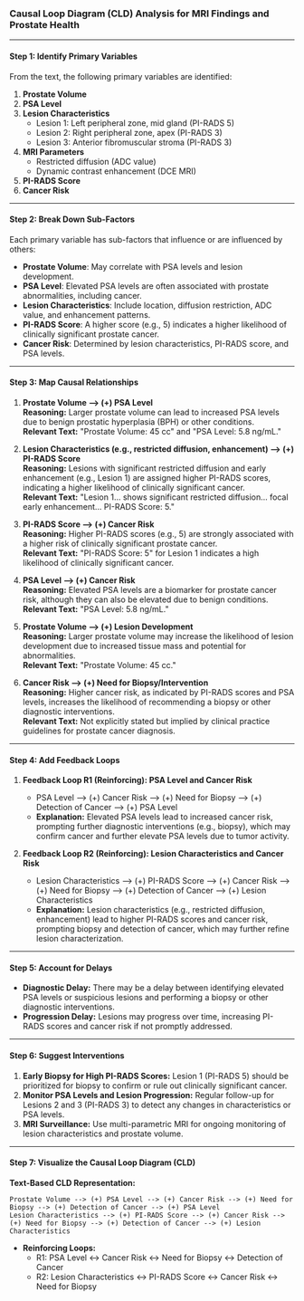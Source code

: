 ### Causal Loop Diagram (CLD) Analysis for MRI Findings and Prostate Health

---

#### **Step 1: Identify Primary Variables**
From the text, the following primary variables are identified:
1. **Prostate Volume**  
2. **PSA Level**  
3. **Lesion Characteristics**  
   - Lesion 1: Left peripheral zone, mid gland (PI-RADS 5)  
   - Lesion 2: Right peripheral zone, apex (PI-RADS 3)  
   - Lesion 3: Anterior fibromuscular stroma (PI-RADS 3)  
4. **MRI Parameters**  
   - Restricted diffusion (ADC value)  
   - Dynamic contrast enhancement (DCE MRI)  
5. **PI-RADS Score**  
6. **Cancer Risk**  

---

#### **Step 2: Break Down Sub-Factors**
Each primary variable has sub-factors that influence or are influenced by others:
- **Prostate Volume**: May correlate with PSA levels and lesion development.  
- **PSA Level**: Elevated PSA levels are often associated with prostate abnormalities, including cancer.  
- **Lesion Characteristics**: Include location, diffusion restriction, ADC value, and enhancement patterns.  
- **PI-RADS Score**: A higher score (e.g., 5) indicates a higher likelihood of clinically significant prostate cancer.  
- **Cancer Risk**: Determined by lesion characteristics, PI-RADS score, and PSA levels.  

---

#### **Step 3: Map Causal Relationships**

1. **Prostate Volume --> (+) PSA Level**  
   **Reasoning:** Larger prostate volume can lead to increased PSA levels due to benign prostatic hyperplasia (BPH) or other conditions.  
   **Relevant Text:** "Prostate Volume: 45 cc" and "PSA Level: 5.8 ng/mL."

2. **Lesion Characteristics (e.g., restricted diffusion, enhancement) --> (+) PI-RADS Score**  
   **Reasoning:** Lesions with significant restricted diffusion and early enhancement (e.g., Lesion 1) are assigned higher PI-RADS scores, indicating a higher likelihood of clinically significant cancer.  
   **Relevant Text:** "Lesion 1... shows significant restricted diffusion... focal early enhancement... PI-RADS Score: 5."

3. **PI-RADS Score --> (+) Cancer Risk**  
   **Reasoning:** Higher PI-RADS scores (e.g., 5) are strongly associated with a higher risk of clinically significant prostate cancer.  
   **Relevant Text:** "PI-RADS Score: 5" for Lesion 1 indicates a high likelihood of clinically significant cancer.

4. **PSA Level --> (+) Cancer Risk**  
   **Reasoning:** Elevated PSA levels are a biomarker for prostate cancer risk, although they can also be elevated due to benign conditions.  
   **Relevant Text:** "PSA Level: 5.8 ng/mL."

5. **Prostate Volume --> (+) Lesion Development**  
   **Reasoning:** Larger prostate volume may increase the likelihood of lesion development due to increased tissue mass and potential for abnormalities.  
   **Relevant Text:** "Prostate Volume: 45 cc."

6. **Cancer Risk --> (+) Need for Biopsy/Intervention**  
   **Reasoning:** Higher cancer risk, as indicated by PI-RADS scores and PSA levels, increases the likelihood of recommending a biopsy or other diagnostic interventions.  
   **Relevant Text:** Not explicitly stated but implied by clinical practice guidelines for prostate cancer diagnosis.

---

#### **Step 4: Add Feedback Loops**

1. **Feedback Loop R1 (Reinforcing): PSA Level and Cancer Risk**  
   - PSA Level --> (+) Cancer Risk --> (+) Need for Biopsy --> (+) Detection of Cancer --> (+) PSA Level  
   - **Explanation:** Elevated PSA levels lead to increased cancer risk, prompting further diagnostic interventions (e.g., biopsy), which may confirm cancer and further elevate PSA levels due to tumor activity.

2. **Feedback Loop R2 (Reinforcing): Lesion Characteristics and Cancer Risk**  
   - Lesion Characteristics --> (+) PI-RADS Score --> (+) Cancer Risk --> (+) Need for Biopsy --> (+) Detection of Cancer --> (+) Lesion Characteristics  
   - **Explanation:** Lesion characteristics (e.g., restricted diffusion, enhancement) lead to higher PI-RADS scores and cancer risk, prompting biopsy and detection of cancer, which may further refine lesion characterization.

---

#### **Step 5: Account for Delays**
- **Diagnostic Delay:** There may be a delay between identifying elevated PSA levels or suspicious lesions and performing a biopsy or other diagnostic interventions.  
- **Progression Delay:** Lesions may progress over time, increasing PI-RADS scores and cancer risk if not promptly addressed.  

---

#### **Step 6: Suggest Interventions**
1. **Early Biopsy for High PI-RADS Scores:** Lesion 1 (PI-RADS 5) should be prioritized for biopsy to confirm or rule out clinically significant cancer.  
2. **Monitor PSA Levels and Lesion Progression:** Regular follow-up for Lesions 2 and 3 (PI-RADS 3) to detect any changes in characteristics or PSA levels.  
3. **MRI Surveillance:** Use multi-parametric MRI for ongoing monitoring of lesion characteristics and prostate volume.  

---

#### **Step 7: Visualize the Causal Loop Diagram (CLD)**

**Text-Based CLD Representation:**

```
Prostate Volume --> (+) PSA Level --> (+) Cancer Risk --> (+) Need for Biopsy --> (+) Detection of Cancer --> (+) PSA Level
Lesion Characteristics --> (+) PI-RADS Score --> (+) Cancer Risk --> (+) Need for Biopsy --> (+) Detection of Cancer --> (+) Lesion Characteristics
```

- **Reinforcing Loops:**  
  - R1: PSA Level ↔ Cancer Risk ↔ Need for Biopsy ↔ Detection of Cancer  
  - R2: Lesion Characteristics ↔ PI-RADS Score ↔ Cancer Risk ↔ Need for Biopsy  

